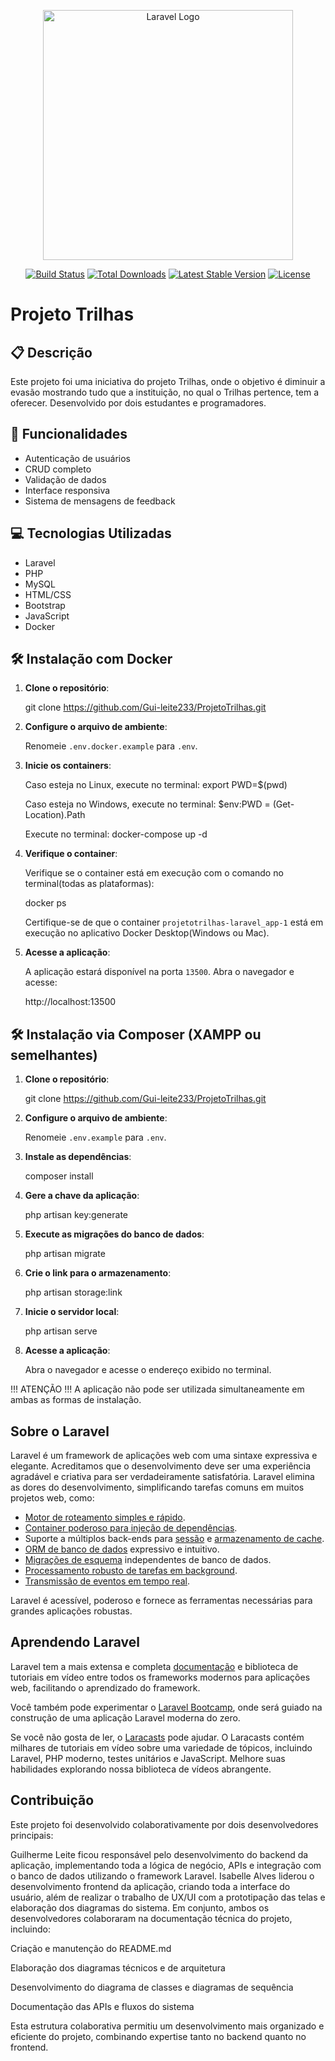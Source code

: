 <p align="center"><a href="https://laravel.com" target="_blank"><img src="https://raw.githubusercontent.com/laravel/art/master/logo-lockup/5%20SVG/2%20CMYK/1%20Full%20Color/laravel-logolockup-cmyk-red.svg" width="400" alt="Laravel Logo"></a></p>

<p align="center">
<a href="https://github.com/laravel/framework/actions"><img src="https://github.com/laravel/framework/workflows/tests/badge.svg" alt="Build Status"></a>
<a href="https://packagist.org/packages/laravel/framework"><img src="https://img.shields.io/packagist/dt/laravel/framework" alt="Total Downloads"></a>
<a href="https://packagist.org/packages/laravel/framework"><img src="https://img.shields.io/packagist/v/laravel/framework" alt="Latest Stable Version"></a>
<a href="https://packagist.org/packages/laravel/framework"><img src="https://img.shields.io/packagist/l/laravel/framework" alt="License"></a>
</p>

# Projeto Trilhas


## 📋 Descrição

Este projeto foi uma iniciativa do projeto Trilhas, onde o objetivo é diminuir a evasão mostrando tudo que a instituição, no qual o Trilhas pertence, tem a oferecer. Desenvolvido por dois estudantes e programadores.

## 🚀 Funcionalidades

- Autenticação de usuários
- CRUD completo
- Validação de dados
- Interface responsiva
- Sistema de mensagens de feedback

## 💻 Tecnologias Utilizadas

- Laravel
- PHP
- MySQL
- HTML/CSS
- Bootstrap
- JavaScript
- Docker



## 🛠️ Instalação com Docker

1. **Clone o repositório**:
    
    git clone https://github.com/Gui-leite233/ProjetoTrilhas.git
    
2. **Configure o arquivo de ambiente**:  

    Renomeie `.env.docker.example` para `.env`.
    
3. **Inicie os containers**:  

    Caso esteja no Linux, execute no terminal: export PWD=$(pwd)

    Caso esteja no Windows, execute no terminal: $env:PWD = (Get-Location).Path

    Execute no terminal: docker-compose up -d 
    
4. **Verifique o container**:

    Verifique se o container está em execução com o comando no terminal(todas as plataformas): 

    docker ps

    Certifique-se de que o container `projetotrilhas-laravel_app-1` está em execução no aplicativo Docker Desktop(Windows ou Mac).

5. **Acesse a aplicação**:  

    A aplicação estará disponível na porta `13500`. Abra o navegador e acesse:
    
    http://localhost:13500

## 🛠️ Instalação via Composer (XAMPP ou semelhantes)

1. **Clone o repositório**:

    git clone https://github.com/Gui-leite233/ProjetoTrilhas.git
    
2. **Configure o arquivo de ambiente**:  

    Renomeie `.env.example` para `.env`.
    
3. **Instale as dependências**:

    composer install
    
4. **Gere a chave da aplicação**:
    
    php artisan key:generate
    
5. **Execute as migrações do banco de dados**:
    
    php artisan migrate
    
6. **Crie o link para o armazenamento**:

    php artisan storage:link
    
7. **Inicie o servidor local**:

    php artisan serve
    
8. **Acesse a aplicação**:  

    Abra o navegador e acesse o endereço exibido no terminal.


!!! ATENÇÃO !!!
A aplicação não pode ser utilizada simultaneamente em ambas as formas de instalação.


## Sobre o Laravel

Laravel é um framework de aplicações web com uma sintaxe expressiva e elegante. Acreditamos que o desenvolvimento deve ser uma experiência agradável e criativa para ser verdadeiramente satisfatória. Laravel elimina as dores do desenvolvimento, simplificando tarefas comuns em muitos projetos web, como:

- [Motor de roteamento simples e rápido](https://laravel.com/docs/routing).
- [Container poderoso para injeção de dependências](https://laravel.com/docs/container).
- Suporte a múltiplos back-ends para [sessão](https://laravel.com/docs/session) e [armazenamento de cache](https://laravel.com/docs/cache).
- [ORM de banco de dados](https://laravel.com/docs/eloquent) expressivo e intuitivo.
- [Migrações de esquema](https://laravel.com/docs/migrations) independentes de banco de dados.
- [Processamento robusto de tarefas em background](https://laravel.com/docs/queues).
- [Transmissão de eventos em tempo real](https://laravel.com/docs/broadcasting).

Laravel é acessível, poderoso e fornece as ferramentas necessárias para grandes aplicações robustas.

## Aprendendo Laravel

Laravel tem a mais extensa e completa [documentação](https://laravel.com/docs) e biblioteca de tutoriais em vídeo entre todos os frameworks modernos para aplicações web, facilitando o aprendizado do framework.

Você também pode experimentar o [Laravel Bootcamp](https://bootcamp.laravel.com), onde será guiado na construção de uma aplicação Laravel moderna do zero.

Se você não gosta de ler, o [Laracasts](https://laracasts.com) pode ajudar. O Laracasts contém milhares de tutoriais em vídeo sobre uma variedade de tópicos, incluindo Laravel, PHP moderno, testes unitários e JavaScript. Melhore suas habilidades explorando nossa biblioteca de vídeos abrangente.

## Contribuição

Este projeto foi desenvolvido colaborativamente por dois desenvolvedores principais:

Guilherme Leite ficou responsável pelo desenvolvimento do backend da aplicação, implementando toda a lógica de negócio, APIs e integração com o banco de dados utilizando o framework Laravel.
Isabelle Alves liderou o desenvolvimento frontend da aplicação, criando toda a interface do usuário, além de realizar o trabalho de UX/UI com a prototipação das telas e elaboração dos diagramas do sistema.
Em conjunto, ambos os desenvolvedores colaboraram na documentação técnica do projeto, incluindo:

Criação e manutenção do README.md

Elaboração dos diagramas técnicos e de arquitetura

Desenvolvimento do diagrama de classes e diagramas de sequência

Documentação das APIs e fluxos do sistema

Esta estrutura colaborativa permitiu um desenvolvimento mais organizado e eficiente do projeto, combinando expertise tanto no backend quanto no frontend.
